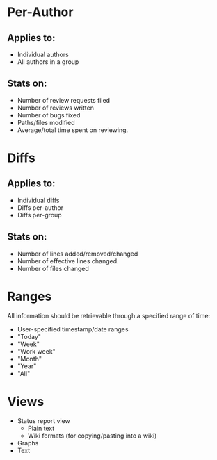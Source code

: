 # Per-Author #

## Applies to: ##

  * Individual authors
  * All authors in a group


## Stats on: ##

  * Number of review requests filed
  * Number of reviews written
  * Number of bugs fixed
  * Paths/files modified
  * Average/total time spent on reviewing.


# Diffs #

## Applies to: ##

  * Individual diffs
  * Diffs per-author
  * Diffs per-group


## Stats on: ##

  * Number of lines added/removed/changed
  * Number of effective lines changed.
  * Number of files changed


# Ranges #

All information should be retrievable through a specified range of time:

  * User-specified timestamp/date ranges
  * "Today"
  * "Week"
  * "Work week"
  * "Month"
  * "Year"
  * "All"


# Views #

  * Status report view
    * Plain text
    * Wiki formats (for copying/pasting into a wiki)
  * Graphs
  * Text